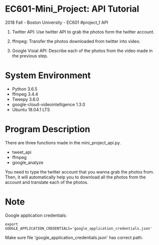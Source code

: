 # EC601-Mini_Project: API Tutorial
2018 Fall - Boston University - EC601 #project_1
API

1. Twitter API: 
   Use twitter API to grab the photos form the twitter account.
   
2. ffmpeg:
   Transfer the photos downloaded from twitter into video.
   
3. Google Visial API:
   Describe each of the photos from the video made in the previous step.

# System Environment 

- Python 3.6.5
- ffmpeg 3.4.4
- Tweepy 3.6.0
- google-cloud-videointelligence 1.3.0
- Ubuntu 18.04.1 LTS

   
# Program Description

There are three functions made in the mini_project_api.py.
- tweet_api
- ffmpeg
- google_analyze

You need to type the twitter account that you wanna grab the photos from.
Then, it will automatically help you to download all the photos from the account and translate each of the photos.




# Note
Google application credentials:
```
export GOOGLE_APPLICATION_CREDENTIALS='google_application_credentials.json'
```
Make sure file 'google_application_credentials.json' has correct path.



